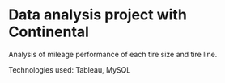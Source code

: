 # Data analysis project with Continental

Analysis of mileage performance of each tire size and tire line.

Technologies used: Tableau, MySQL
